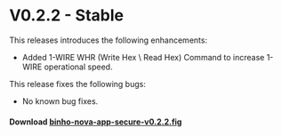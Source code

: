 # V0.2.2 - Stable

This releases introduces the following enhancements:

* Added 1-WIRE WHR \(Write Hex \ Read Hex\) Command to increase 1-WIRE operational speed.

This release fixes the following bugs:

* No known bug fixes.

#### Download [binho-nova-app-secure-v0.2.2.fig](https://cdn.binho.io/fw/nova/0.2.2/binho-nova-app-secure-v0.2.2.fig)

